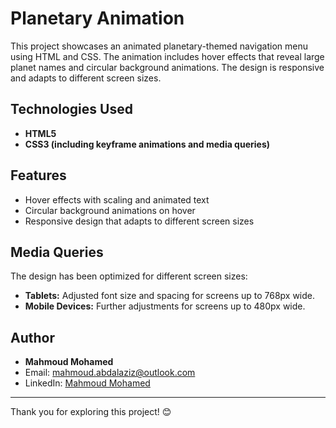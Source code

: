 # Planetary Animation

This project showcases an animated planetary-themed navigation menu using HTML and CSS. The animation includes hover effects that reveal large planet names and circular background animations. The design is responsive and adapts to different screen sizes.

## Technologies Used

- **HTML5**
- **CSS3 (including keyframe animations and media queries)**

## Features

- Hover effects with scaling and animated text
- Circular background animations on hover
- Responsive design that adapts to different screen sizes

## Media Queries

The design has been optimized for different screen sizes:
- **Tablets:** Adjusted font size and spacing for screens up to 768px wide.
- **Mobile Devices:** Further adjustments for screens up to 480px wide.

## Author

- **Mahmoud Mohamed**
- Email: mahmoud.abdalaziz@outlook.com
- LinkedIn: [Mahmoud Mohamed](https://www.linkedin.com/in/mahmoud-mohamed-abd/)
---

Thank you for exploring this project! 😊
